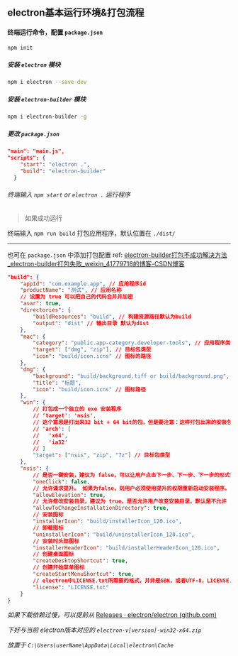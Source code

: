 ## electron基本运行环境&打包流程

#### 终端运行命令，配置 `package.json`

```bash
npm init
```

##### 安装 `electron`  模块

```bash
npm i electron --save-dev
```

##### 安装 `electron-builder` 模块

```bash
npm i electron-builder -g
```

##### 更改 `package.json`

```json
"main": "main.js",
"scripts": {
    "start": "electron .",
    "build": "electron-builder"
  }
```

###### 终端输入 `npm start`  or `electron .` 运行程序

> 如果成功运行

终端输入 `npm run build` 打包应用程序，默认位置在 `./dist/`

------

也可在 `package.json` 中添加打包配置 ref: [electron-builder打包不成功解决方法_electron-builder打包失败_weixin_41779718的博客-CSDN博客](https://blog.csdn.net/weixin_41779718/article/details/106562736)

```json
"build": {
    "appId": "com.example.app", // 应用程序id 
    "productName": "测试", // 应用名称 
    // 设置为 true 可以把自己的代码合并并加密
    "asar": true,
    "directories": {
        "buildResources": "build", // 构建资源路径默认为build
        "output": "dist" // 输出目录 默认为dist
    },
    "mac": {
        "category": "public.app-category.developer-tools", // 应用程序类别
        "target": ["dmg", "zip"], // 目标包类型 
        "icon": "build/icon.icns" // 图标的路径
    },
    "dmg": {
        "background": "build/background.tiff or build/background.png", // 背景图像的路径
        "title": "标题",
        "icon": "build/icon.icns" // 图标路径
    },
    "win": {
        // 打包成一个独立的 exe 安装程序
        // 'target': 'nsis',
        // 这个意思是打出来32 bit + 64 bit的包，但是要注意：这样打包出来的安装包体积比较大，所以建议直接打32的安装包。
        // 'arch': [
        //   'x64',
        //   'ia32'
        // ]
        "target": ["nsis", "zip", "7z"] // 目标包类型 
    },
    "nsis": {
        // 是否一键安装，建议为 false，可以让用户点击下一步、下一步、下一步的形式安装程序，如果为true，当用户双击构建好的程序，自动安装程序并打开，即：一键安装（one-click installer）
        "oneClick": false,
        // 允许请求提升。 如果为false，则用户必须使用提升的权限重新启动安装程序。
        "allowElevation": true,
        // 允许修改安装目录，建议为 true，是否允许用户改变安装目录，默认是不允许
        "allowToChangeInstallationDirectory": true,
        // 安装图标
        "installerIcon": "build/installerIcon_120.ico",
        // 卸载图标
        "uninstallerIcon": "build/uninstallerIcon_120.ico",
        // 安装时头部图标
        "installerHeaderIcon": "build/installerHeaderIcon_120.ico",
        // 创建桌面图标
        "createDesktopShortcut": true,
        // 创建开始菜单图标
        "createStartMenuShortcut": true,
        // electron中LICENSE.txt所需要的格式，并非是GBK，或者UTF-8，LICENSE.txt写好之后，需要进行转化，转化为ANSI
        "license": "LICENSE.txt"
    }
}
```

*如果下载依赖过慢，可以提前从* [Releases · electron/electron (github.com)](https://github.com/electron/electron/releases)

*下好与当前 electron版本对应的 `electron-v[version]-win32-x64.zip`* 

*放置于 `C:\Users\userName\AppData\Local\electron\Cache`*
